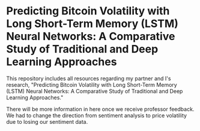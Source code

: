 # Predicting Bitcoin Volatility with Long Short-Term Memory (LSTM) Neural Networks: A Comparative Study of Traditional and Deep Learning Approaches
This repository includes all resources regarding my partner and I's research, "Predicting Bitcoin Volatility with Long Short-Term Memory (LSTM) Neural Networks: A Comparative Study of Traditional and Deep Learning Approaches." 

There will be more information in here once we receive professor feedback. We had to change the direction from sentiment analysis to price volatility due to losing our sentiment data. 
